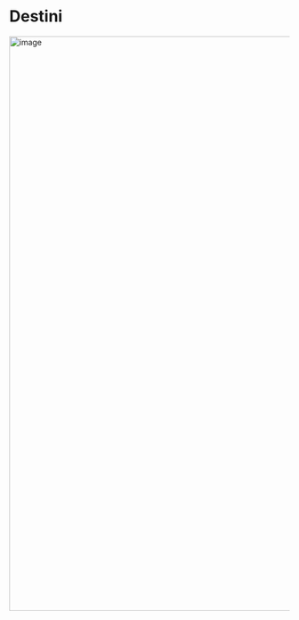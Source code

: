 

#  Destini

<img width="1032" alt="image" src="https://user-images.githubusercontent.com/71803859/185725243-4a9d881f-e50a-432f-98c5-9d5f20eccb99.png">
